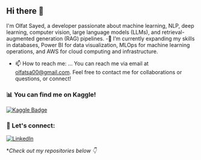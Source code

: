 ## Hi there 👋

I'm Olfat Sayed, a developer passionate about machine learning, NLP, deep learning, computer vision, large language models (LLMs), and retrieval-augmented generation (RAG) pipelines.
-🌱 I’m currently expanding my skills in databases, Power BI for data visualization, MLOps for machine learning operations, and AWS for cloud computing and infrastructure.
- 📫 How to reach me: ...
You can reach me via email at [olfatsa00@gmail.com](mailto:your.email@gmail.com). Feel free to contact me for collaborations or questions, or connect!

### 📊 You can find me on Kaggle!
[![Kaggle Badge](https://img.shields.io/badge/Kaggle-Profile-blue?style=flat&logo=kaggle)](https://www.kaggle.com/olfatsyed)


### 💬 Let's connect:
[![LinkedIn](https://img.shields.io/badge/LinkedIn-Profile-blue?logo=linkedin)](https://www.linkedin.com/in/olfat-sayed)




**Check out my repositories below 👇*
